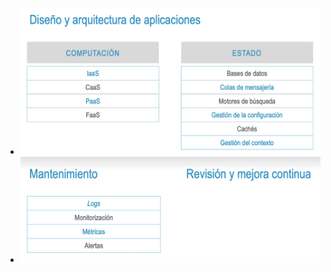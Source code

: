 - ![image.png](../assets/image_1731373930569_0.png)
- ![image.png](../assets/image_1731373935490_0.png)